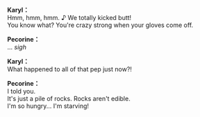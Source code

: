 # 

  
**Karyl：**  
Hmm, hmm, hmm. ♪ We totally kicked butt!  
You know what? You're crazy strong when your gloves come off.  
  
**Pecorine：**  
... *sigh*  
  
**Karyl：**  
What happened to all of that pep just now?!  
  
**Pecorine：**  
I told you.  
It's just a pile of rocks. Rocks aren't edible.  
I'm so hungry... I'm starving!  
